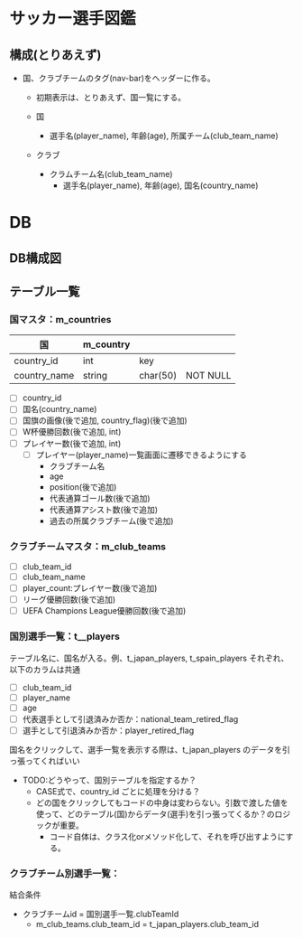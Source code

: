 # サッカー選手図鑑
## 構成(とりあえず)
- 国、クラブチームのタグ(nav-bar)をヘッダーに作る。</br>
    - 初期表示は、とりあえず、国一覧にする。
    - 国
        - 選手名(player_name), 年齢(age), 所属チーム(club_team_name)

    - クラブ
        - クラムチーム名(club_team_name)
            - 選手名(player_name), 年齢(age), 国名(country_name)
# DB
## DB構成図
## テーブル一覧
### 国マスタ：m_countries
| 国 | m_country |  |  |
| ---- | ---- | ---- | ---- |
| country_id | int | key |  |
| country_name | string | char(50) | NOT NULL |
- [ ] country_id
- [ ] 国名(country_name)
- [ ] 国旗の画像(後で追加, country_flag)(後で追加)
- [ ] W杯優勝回数(後で追加, int)
- [ ] プレイヤー数(後で追加, int)
    - [ ] プレイヤー(player_name)一覧画面に遷移できるようにする
        - クラブチーム名
        - age
        - position(後で追加)
        - 代表通算ゴール数(後で追加)
        - 代表通算アシスト数(後で追加)
        - 過去の所属クラブチーム(後で追加)

### クラブチームマスタ：m_club_teams
- [ ] club_team_id
- [ ] club_team_name
- [ ] player_count:プレイヤー数(後で追加)
- [ ] リーグ優勝回数(後で追加)
- [ ] UEFA Champions League優勝回数(後で追加)

### 国別選手一覧：t_<country>_players
テーブル名に、国名が入る。例、t_japan_players, t_spain_players
それぞれ、以下のカラムは共通
- [ ] club_team_id
- [ ] player_name
- [ ] age
- [ ] 代表選手として引退済みか否か：national_team_retired_flag
- [ ] 選手として引退済みか否か：player_retired_flag

国名をクリックして、選手一覧を表示する際は、t_japan_players のデータを引っ張ってくればいい
- TODO:どうやって、国別テーブルを指定するか？
  - CASE式で、country_id ごとに処理を分ける？
  - どの国をクリックしてもコードの中身は変わらない。引数で渡した値を使って、どのテーブル(国)からデータ(選手)を引っ張ってくるか？のロジックが重要。
    - コード自体は、クラス化orメソッド化して、それを呼び出すようにする。

### クラブチーム別選手一覧：
結合条件
- クラブチームid = 国別選手一覧.clubTeamId
  - m_club_teams.club_team_id = t_japan_players.club_team_id
